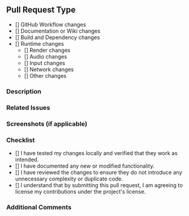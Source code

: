 ## Pull Request Type
<!-- Please select which type of change this most aligns with. If more than one type fits, please select multiple. -->

- [] GitHub Workflow changes
- [] Documentation or Wiki changes
- [] Build and Dependency changes
- [] Runtime changes
  - [] Render changes
  - [] Audio changes
  - [] Input changes
  - [] Network changes
  - [] Other changes

### Description
<!-- Below this comment, add a brief overview of the changes introduced by this pull request. Include any relevant context or background information. -->

### Related Issues
<!-- If this pull request will fix an issue, please link it below this comment. Say something like, "Fixes #83" where #83 is the issue number. -->

### Screenshots (if applicable)
<!-- Please add any relevant screenshots or images to show the changes made, if applicable. Remove this section if it does not apply. -->

### Checklist
<!-- Please review the following checklist before submitting your pull request -->

- [] I have tested my changes locally and verified that they work as intended.
- [] I have documented any new or modified functionality.
- [] I have reviewed the changes to ensure they do not introduce any unnecessary complexity or duplicate code.
- [] I understand that by submitting this pull request, I am agreeing to license my contributions under the project's license.

### Additional Comments
<!-- Add any additional comments, notes, or concerns that you want to communicate to us. -->
